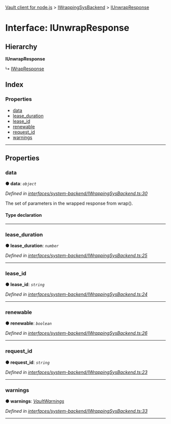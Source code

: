 [Vault client for node.js](../README.md) > [IWrappingSysBackend](../modules/iwrappingsysbackend.md) > [IUnwrapResponse](../interfaces/iwrappingsysbackend.iunwrapresponse.md)

# Interface: IUnwrapResponse

## Hierarchy

**IUnwrapResponse**

↳  [IWrapResponse](iwrappingsysbackend.iwrapresponse.md)

## Index

### Properties

* [data](iwrappingsysbackend.iunwrapresponse.md#data)
* [lease_duration](iwrappingsysbackend.iunwrapresponse.md#lease_duration)
* [lease_id](iwrappingsysbackend.iunwrapresponse.md#lease_id)
* [renewable](iwrappingsysbackend.iunwrapresponse.md#renewable)
* [request_id](iwrappingsysbackend.iunwrapresponse.md#request_id)
* [warnings](iwrappingsysbackend.iunwrapresponse.md#warnings)

---

## Properties

<a id="data"></a>

###  data

**● data**: *`object`*

*Defined in [interfaces/system-backend/IWrappingSysBackend.ts:30](https://github.com/theogravity/vault-tacular/blob/cbfbab1/src/interfaces/system-backend/IWrappingSysBackend.ts#L30)*

The set of parameters in the wrapped response from wrap().

#### Type declaration

[key: `string`]: `any`

___
<a id="lease_duration"></a>

###  lease_duration

**● lease_duration**: *`number`*

*Defined in [interfaces/system-backend/IWrappingSysBackend.ts:25](https://github.com/theogravity/vault-tacular/blob/cbfbab1/src/interfaces/system-backend/IWrappingSysBackend.ts#L25)*

___
<a id="lease_id"></a>

###  lease_id

**● lease_id**: *`string`*

*Defined in [interfaces/system-backend/IWrappingSysBackend.ts:24](https://github.com/theogravity/vault-tacular/blob/cbfbab1/src/interfaces/system-backend/IWrappingSysBackend.ts#L24)*

___
<a id="renewable"></a>

###  renewable

**● renewable**: *`boolean`*

*Defined in [interfaces/system-backend/IWrappingSysBackend.ts:26](https://github.com/theogravity/vault-tacular/blob/cbfbab1/src/interfaces/system-backend/IWrappingSysBackend.ts#L26)*

___
<a id="request_id"></a>

###  request_id

**● request_id**: *`string`*

*Defined in [interfaces/system-backend/IWrappingSysBackend.ts:23](https://github.com/theogravity/vault-tacular/blob/cbfbab1/src/interfaces/system-backend/IWrappingSysBackend.ts#L23)*

___
<a id="warnings"></a>

###  warnings

**● warnings**: *[VaultWarnings](../#vaultwarnings)*

*Defined in [interfaces/system-backend/IWrappingSysBackend.ts:33](https://github.com/theogravity/vault-tacular/blob/cbfbab1/src/interfaces/system-backend/IWrappingSysBackend.ts#L33)*

___

